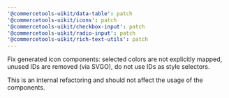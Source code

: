 ```yaml
---
'@commercetools-uikit/data-table': patch
'@commercetools-uikit/icons': patch
'@commercetools-uikit/checkbox-input': patch
'@commercetools-uikit/radio-input': patch
'@commercetools-uikit/rich-text-utils': patch
---
```


Fix generated icon components: selected colors are not explicitly mapped, unused IDs are removed (via SVGO), do not use IDs as style selectors.

This is an internal refactoring and should not affect the usage of the components.
